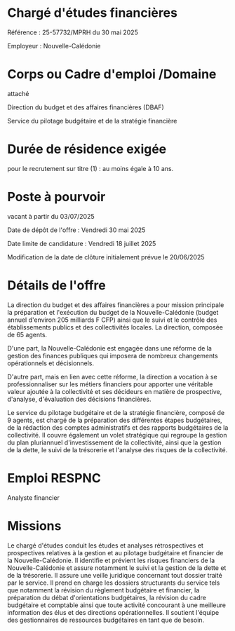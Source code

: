 
# Chargé d'études financières

Référence : 25-57732/MPRH du 30 mai 2025

Employeur : Nouvelle-Calédonie

# Corps ou Cadre d'emploi /Domaine

attaché

Direction du budget et des affaires financières (DBAF)

Service du pilotage budgétaire et de la stratégie financière

# Durée de résidence exigée

pour le recrutement sur titre (1) : au moins égale à 10 ans.

# Poste à pourvoir

vacant à partir du 03/07/2025

Date de dépôt de l'offre : Vendredi 30 mai 2025

Date limite de candidature : Vendredi 18 juillet 2025

Modification de la date de clôture initialement prévue le 20/06/2025

# Détails de l'offre

La direction du budget et des affaires financières a pour mission principale la préparation et l'exécution du budget de la Nouvelle-Calédonie (budget annuel d'environ 205 milliards F CFP) ainsi que le suivi et le contrôle des établissements publics et des collectivités locales. La direction, composée de 65 agents.

D'une part, la Nouvelle-Calédonie est engagée dans une réforme de la gestion des finances publiques qui imposera de nombreux changements opérationnels et décisionnels.

D'autre part, mais en lien avec cette réforme, la direction a vocation à se professionnaliser sur les métiers financiers pour apporter une véritable valeur ajoutée à la collectivité et ses décideurs en matière de prospective, d'analyse, d'évaluation des décisions financières.

Le service du pilotage budgétaire et de la stratégie financière, composé de 9 agents, est chargé de la préparation des différentes étapes budgétaires, de la rédaction des comptes administratifs et des rapports budgétaires de la collectivité. Il couvre également un volet stratégique qui regroupe la gestion du plan pluriannuel d'investissement de la collectivité, ainsi que la gestion de la dette, le suivi de la trésorerie et l'analyse des risques de la collectivité.

# Emploi RESPNC

Analyste financier

# Missions

Le chargé d'études conduit les études et analyses rétrospectives et prospectives relatives à la gestion et au pilotage budgétaire et financier de la Nouvelle-Calédonie. Il identifie et prévient les risques financiers de la Nouvelle-Calédonie et assure notamment le suivi et la gestion de la dette et de la trésorerie. Il assure une veille juridique concernant tout dossier traité par le service. Il prend en charge les dossiers structurants du service tels que notamment la révision du règlement budgétaire et financier, la préparation du débat d'orientations budgétaires, la révision du cadre budgétaire et comptable ainsi que toute activité concourant à une meilleure information des élus et des directions opérationnelles. Il soutient l'équipe des gestionnaires de ressources budgétaires en tant que de besoin.

